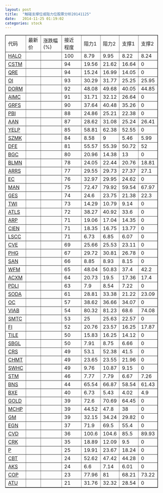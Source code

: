 ```yaml
---
layout: post
title:  "触碰支撑位或阻力位股票分析20141125"
date:   2014-11-25 01:19:02
categories: stock
---
```

<script type="text/javascript">
var stockList = []
stockList.push('gb_halo');
stockList.push('gb_cstm');
stockList.push('gb_qre');
stockList.push('gb_oi');
stockList.push('gb_dorm');
stockList.push('gb_aimc');
stockList.push('gb_grfs');
stockList.push('gb_pbi');
stockList.push('gb_aan');
stockList.push('gb_yelp');
stockList.push('gb_szmk');
stockList.push('gb_dfe');
stockList.push('gb_bgc');
stockList.push('gb_blmn');
stockList.push('gb_arrs');
stockList.push('gb_ec');
stockList.push('gb_man');
stockList.push('gb_ges');
stockList.push('gb_twi');
stockList.push('gb_atls');
stockList.push('gb_arp');
stockList.push('gb_cien');
stockList.push('gb_lscc');
stockList.push('gb_cve');
stockList.push('gb_phg');
stockList.push('gb_san');
stockList.push('gb_wfm');
stockList.push('gb_acxm');
stockList.push('gb_pdli');
stockList.push('gb_soda');
stockList.push('gb_oc');
stockList.push('gb_viab');
stockList.push('gb_smtc');
stockList.push('gb_fi');
stockList.push('gb_tile');
stockList.push('gb_sbgl');
stockList.push('gb_crs');
stockList.push('gb_chmt');
stockList.push('gb_swhc');
stockList.push('gb_stm');
stockList.push('gb_bns');
stockList.push('gb_bxe');
stockList.push('gb_gold');
stockList.push('gb_mchp');
stockList.push('gb_gm');
stockList.push('gb_egn');
stockList.push('gb_cvd');
stockList.push('gb_crk');
stockList.push('gb_p');
stockList.push('gb_cbt');
stockList.push('gb_aks');
stockList.push('gb_cop');
stockList.push('gb_atu');
</script>
<table border="1">
 <tr>
 <td>代码</td>
 <td>最新价</td>
 <td>涨跌幅(%)</td>
 <td>接近程度</td>
 <td>阻力1</td>
 <td>阻力2</td>
 <td>支撑1</td>
 <td>支撑2</td>
</tr>
  <tr id="halo" class="red">
  <td><a href="http://stock.finance.sina.com.cn/usstock/quotes/HALO.html" target="_blank">HALO</a></td><td></td><td></td><td>100</td><td>8.79</td><td>9.95</td><td>8.22</td><td>8.24</td></tr>
  <tr id="cstm" class="green">
  <td><a href="http://stock.finance.sina.com.cn/usstock/quotes/CSTM.html" target="_blank">CSTM</a></td><td></td><td></td><td>94</td><td>19.56</td><td>21.62</td><td>16.64</td><td>0</td></tr>
  <tr id="qre" class="red">
  <td><a href="http://stock.finance.sina.com.cn/usstock/quotes/QRE.html" target="_blank">QRE</a></td><td></td><td></td><td>94</td><td>15.24</td><td>16.99</td><td>14.05</td><td>0</td></tr>
  <tr id="oi" class="green">
  <td><a href="http://stock.finance.sina.com.cn/usstock/quotes/OI.html" target="_blank">OI</a></td><td></td><td></td><td>93</td><td>30.29</td><td>31.77</td><td>25.25</td><td>25.95</td></tr>
  <tr id="dorm" class="red">
  <td><a href="http://stock.finance.sina.com.cn/usstock/quotes/DORM.html" target="_blank">DORM</a></td><td></td><td></td><td>92</td><td>48.08</td><td>49.68</td><td>40.05</td><td>44.85</td></tr>
  <tr id="aimc" class="red">
  <td><a href="http://stock.finance.sina.com.cn/usstock/quotes/AIMC.html" target="_blank">AIMC</a></td><td></td><td></td><td>91</td><td>31.71</td><td>32.12</td><td>26.64</td><td>0</td></tr>
  <tr id="grfs" class="red">
  <td><a href="http://stock.finance.sina.com.cn/usstock/quotes/GRFS.html" target="_blank">GRFS</a></td><td></td><td></td><td>90</td><td>37.64</td><td>40.48</td><td>35.26</td><td>0</td></tr>
  <tr id="pbi" class="red">
  <td><a href="http://stock.finance.sina.com.cn/usstock/quotes/PBI.html" target="_blank">PBI</a></td><td></td><td></td><td>88</td><td>24.86</td><td>25.21</td><td>22.38</td><td>0</td></tr>
  <tr id="aan" class="red">
  <td><a href="http://stock.finance.sina.com.cn/usstock/quotes/AAN.html" target="_blank">AAN</a></td><td></td><td></td><td>87</td><td>28.62</td><td>31.08</td><td>25.24</td><td>26.41</td></tr>
  <tr id="yelp" class="green">
  <td><a href="http://stock.finance.sina.com.cn/usstock/quotes/YELP.html" target="_blank">YELP</a></td><td></td><td></td><td>85</td><td>58.81</td><td>62.38</td><td>52.55</td><td>0</td></tr>
  <tr id="szmk" class="green">
  <td><a href="http://stock.finance.sina.com.cn/usstock/quotes/SZMK.html" target="_blank">SZMK</a></td><td></td><td></td><td>84</td><td>8.58</td><td>9</td><td>5.46</td><td>5.99</td></tr>
  <tr id="dfe" class="green">
  <td><a href="http://stock.finance.sina.com.cn/usstock/quotes/DFE.html" target="_blank">DFE</a></td><td></td><td></td><td>81</td><td>55.57</td><td>55.39</td><td>50.72</td><td>52</td></tr>
  <tr id="bgc" class="red">
  <td><a href="http://stock.finance.sina.com.cn/usstock/quotes/BGC.html" target="_blank">BGC</a></td><td></td><td></td><td>80</td><td>20.96</td><td>14.38</td><td>13</td><td>0</td></tr>
  <tr id="blmn" class="green">
  <td><a href="http://stock.finance.sina.com.cn/usstock/quotes/BLMN.html" target="_blank">BLMN</a></td><td></td><td></td><td>78</td><td>24.05</td><td>22.44</td><td>20.76</td><td>18.81</td></tr>
  <tr id="arrs" class="red">
  <td><a href="http://stock.finance.sina.com.cn/usstock/quotes/ARRS.html" target="_blank">ARRS</a></td><td></td><td></td><td>77</td><td>29.55</td><td>29.73</td><td>27.37</td><td>27.1</td></tr>
  <tr id="ec" class="green">
  <td><a href="http://stock.finance.sina.com.cn/usstock/quotes/EC.html" target="_blank">EC</a></td><td></td><td></td><td>76</td><td>32.97</td><td>29.95</td><td>24.62</td><td>0</td></tr>
  <tr id="man" class="green">
  <td><a href="http://stock.finance.sina.com.cn/usstock/quotes/MAN.html" target="_blank">MAN</a></td><td></td><td></td><td>75</td><td>72.47</td><td>79.92</td><td>59.54</td><td>67.97</td></tr>
  <tr id="ges" class="green">
  <td><a href="http://stock.finance.sina.com.cn/usstock/quotes/GES.html" target="_blank">GES</a></td><td></td><td></td><td>74</td><td>24.6</td><td>23.75</td><td>21.38</td><td>22.3</td></tr>
  <tr id="twi" class="green">
  <td><a href="http://stock.finance.sina.com.cn/usstock/quotes/TWI.html" target="_blank">TWI</a></td><td></td><td></td><td>73</td><td>14.29</td><td>10.79</td><td>9.14</td><td>0</td></tr>
  <tr id="atls" class="red">
  <td><a href="http://stock.finance.sina.com.cn/usstock/quotes/ATLS.html" target="_blank">ATLS</a></td><td></td><td></td><td>72</td><td>38.27</td><td>40.92</td><td>33.6</td><td>0</td></tr>
  <tr id="arp" class="red">
  <td><a href="http://stock.finance.sina.com.cn/usstock/quotes/ARP.html" target="_blank">ARP</a></td><td></td><td></td><td>71</td><td>19.06</td><td>17.04</td><td>14.35</td><td>0</td></tr>
  <tr id="cien" class="green">
  <td><a href="http://stock.finance.sina.com.cn/usstock/quotes/CIEN.html" target="_blank">CIEN</a></td><td></td><td></td><td>71</td><td>18.35</td><td>16.75</td><td>13.77</td><td>0</td></tr>
  <tr id="lscc" class="red">
  <td><a href="http://stock.finance.sina.com.cn/usstock/quotes/LSCC.html" target="_blank">LSCC</a></td><td></td><td></td><td>71</td><td>6.73</td><td>6.85</td><td>6.07</td><td>0</td></tr>
  <tr id="cve" class="red">
  <td><a href="http://stock.finance.sina.com.cn/usstock/quotes/CVE.html" target="_blank">CVE</a></td><td></td><td></td><td>69</td><td>25.66</td><td>25.53</td><td>23.11</td><td>0</td></tr>
  <tr id="phg" class="red">
  <td><a href="http://stock.finance.sina.com.cn/usstock/quotes/PHG.html" target="_blank">PHG</a></td><td></td><td></td><td>67</td><td>29.72</td><td>30.81</td><td>26.78</td><td>0</td></tr>
  <tr id="san" class="red">
  <td><a href="http://stock.finance.sina.com.cn/usstock/quotes/SAN.html" target="_blank">SAN</a></td><td></td><td></td><td>66</td><td>8.85</td><td>8.93</td><td>8.15</td><td>0</td></tr>
  <tr id="wfm" class="green">
  <td><a href="http://stock.finance.sina.com.cn/usstock/quotes/WFM.html" target="_blank">WFM</a></td><td></td><td></td><td>65</td><td>48.04</td><td>50.83</td><td>37.4</td><td>42.2</td></tr>
  <tr id="acxm" class="red">
  <td><a href="http://stock.finance.sina.com.cn/usstock/quotes/ACXM.html" target="_blank">ACXM</a></td><td></td><td></td><td>64</td><td>20.73</td><td>19.5</td><td>17.36</td><td>17.4</td></tr>
  <tr id="pdli" class="red">
  <td><a href="http://stock.finance.sina.com.cn/usstock/quotes/PDLI.html" target="_blank">PDLI</a></td><td></td><td></td><td>63</td><td>7.9</td><td>8.54</td><td>7.22</td><td>0</td></tr>
  <tr id="soda" class="green">
  <td><a href="http://stock.finance.sina.com.cn/usstock/quotes/SODA.html" target="_blank">SODA</a></td><td></td><td></td><td>61</td><td>28.81</td><td>33.38</td><td>21.22</td><td>23.09</td></tr>
  <tr id="oc" class="green">
  <td><a href="http://stock.finance.sina.com.cn/usstock/quotes/OC.html" target="_blank">OC</a></td><td></td><td></td><td>57</td><td>38.62</td><td>36.66</td><td>34.07</td><td>0</td></tr>
  <tr id="viab" class="green">
  <td><a href="http://stock.finance.sina.com.cn/usstock/quotes/VIAB.html" target="_blank">VIAB</a></td><td></td><td></td><td>54</td><td>80.32</td><td>81.23</td><td>68.6</td><td>74.08</td></tr>
  <tr id="smtc" class="green">
  <td><a href="http://stock.finance.sina.com.cn/usstock/quotes/SMTC.html" target="_blank">SMTC</a></td><td></td><td></td><td>53</td><td>25</td><td>25.63</td><td>22.57</td><td>0</td></tr>
  <tr id="fi" class="red">
  <td><a href="http://stock.finance.sina.com.cn/usstock/quotes/FI.html" target="_blank">FI</a></td><td></td><td></td><td>52</td><td>20.76</td><td>23.57</td><td>16.25</td><td>17.87</td></tr>
  <tr id="tile" class="green">
  <td><a href="http://stock.finance.sina.com.cn/usstock/quotes/TILE.html" target="_blank">TILE</a></td><td></td><td></td><td>50</td><td>15.83</td><td>16.25</td><td>14.12</td><td>0</td></tr>
  <tr id="sbgl" class="red">
  <td><a href="http://stock.finance.sina.com.cn/usstock/quotes/SBGL.html" target="_blank">SBGL</a></td><td></td><td></td><td>50</td><td>7.91</td><td>8.75</td><td>6.66</td><td>0</td></tr>
  <tr id="crs" class="red">
  <td><a href="http://stock.finance.sina.com.cn/usstock/quotes/CRS.html" target="_blank">CRS</a></td><td></td><td></td><td>49</td><td>53.1</td><td>52.38</td><td>41.5</td><td>0</td></tr>
  <tr id="chmt" class="red">
  <td><a href="http://stock.finance.sina.com.cn/usstock/quotes/CHMT.html" target="_blank">CHMT</a></td><td></td><td></td><td>49</td><td>23.65</td><td>23.55</td><td>21.96</td><td>0</td></tr>
  <tr id="swhc" class="red">
  <td><a href="http://stock.finance.sina.com.cn/usstock/quotes/SWHC.html" target="_blank">SWHC</a></td><td></td><td></td><td>49</td><td>9.76</td><td>10.87</td><td>9.15</td><td>0</td></tr>
  <tr id="stm" class="green">
  <td><a href="http://stock.finance.sina.com.cn/usstock/quotes/STM.html" target="_blank">STM</a></td><td></td><td></td><td>46</td><td>7.77</td><td>7.79</td><td>6.67</td><td>7.26</td></tr>
  <tr id="bns" class="green">
  <td><a href="http://stock.finance.sina.com.cn/usstock/quotes/BNS.html" target="_blank">BNS</a></td><td></td><td></td><td>44</td><td>65.54</td><td>66.87</td><td>58.54</td><td>61.43</td></tr>
  <tr id="bxe" class="green">
  <td><a href="http://stock.finance.sina.com.cn/usstock/quotes/BXE.html" target="_blank">BXE</a></td><td></td><td></td><td>40</td><td>6.73</td><td>5.43</td><td>4.02</td><td>4.9</td></tr>
  <tr id="gold" class="red">
  <td><a href="http://stock.finance.sina.com.cn/usstock/quotes/GOLD.html" target="_blank">GOLD</a></td><td></td><td></td><td>39</td><td>72.6</td><td>70.69</td><td>64.45</td><td>0</td></tr>
  <tr id="mchp" class="red">
  <td><a href="http://stock.finance.sina.com.cn/usstock/quotes/MCHP.html" target="_blank">MCHP</a></td><td></td><td></td><td>39</td><td>44.52</td><td>47.8</td><td>38</td><td>0</td></tr>
  <tr id="gm" class="green">
  <td><a href="http://stock.finance.sina.com.cn/usstock/quotes/GM.html" target="_blank">GM</a></td><td></td><td></td><td>39</td><td>32.15</td><td>34.24</td><td>29.82</td><td>0</td></tr>
  <tr id="egn" class="red">
  <td><a href="http://stock.finance.sina.com.cn/usstock/quotes/EGN.html" target="_blank">EGN</a></td><td></td><td></td><td>37</td><td>71.9</td><td>69.5</td><td>55.4</td><td>0</td></tr>
  <tr id="cvd" class="green">
  <td><a href="http://stock.finance.sina.com.cn/usstock/quotes/CVD.html" target="_blank">CVD</a></td><td></td><td></td><td>36</td><td>100.6</td><td>104.6</td><td>85.5</td><td>89.93</td></tr>
  <tr id="crk" class="red">
  <td><a href="http://stock.finance.sina.com.cn/usstock/quotes/CRK.html" target="_blank">CRK</a></td><td></td><td></td><td>35</td><td>18.89</td><td>12.09</td><td>9.5</td><td>0</td></tr>
  <tr id="p" class="red">
  <td><a href="http://stock.finance.sina.com.cn/usstock/quotes/P.html" target="_blank">P</a></td><td></td><td></td><td>25</td><td>19.91</td><td>23.67</td><td>18.24</td><td>0</td></tr>
  <tr id="cbt" class="red">
  <td><a href="http://stock.finance.sina.com.cn/usstock/quotes/CBT.html" target="_blank">CBT</a></td><td></td><td></td><td>24</td><td>52.62</td><td>47.42</td><td>44.28</td><td>0</td></tr>
  <tr id="aks" class="red">
  <td><a href="http://stock.finance.sina.com.cn/usstock/quotes/AKS.html" target="_blank">AKS</a></td><td></td><td></td><td>24</td><td>6.6</td><td>7.14</td><td>6.01</td><td>0</td></tr>
  <tr id="cop" class="green">
  <td><a href="http://stock.finance.sina.com.cn/usstock/quotes/COP.html" target="_blank">COP</a></td><td></td><td></td><td>23</td><td>77.96</td><td>81</td><td>68.21</td><td>73.22</td></tr>
  <tr id="atu" class="red">
  <td><a href="http://stock.finance.sina.com.cn/usstock/quotes/ATU.html" target="_blank">ATU</a></td><td></td><td></td><td>21</td><td>31.76</td><td>32.32</td><td>28.54</td><td>0</td></tr>
</table>
